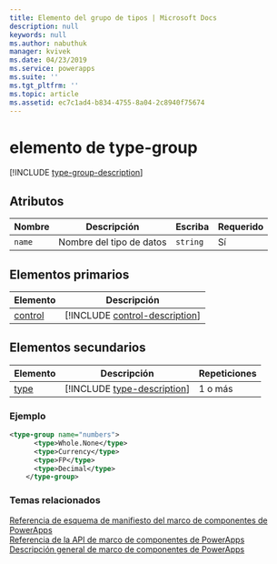 ```yaml
---
title: Elemento del grupo de tipos | Microsoft Docs
description: null
keywords: null
ms.author: nabuthuk
manager: kvivek
ms.date: 04/23/2019
ms.service: powerapps
ms.suite: ''
ms.tgt_pltfrm: ''
ms.topic: article
ms.assetid: ec7c1ad4-b834-4755-8a04-2c8940f75674
---
```


# <a name="type-group-element"></a>elemento de type-group

[!INCLUDE [type-group-description](includes/type-group-description.md)]

## <a name="attributes"></a>Atributos

|Nombre|Descripción|Escriba|Requerido|
|--|--|--|--|
|`name`|Nombre del tipo de datos|`string`|Sí|

## <a name="parent-elements"></a>Elementos primarios

|Elemento|Descripción|
|--|--|
|[control](control.md)|[!INCLUDE [control-description](includes/control-description.md)]|


## <a name="child-elements"></a>Elementos secundarios

|Elemento|Descripción|Repeticiones|
|--|--|--|
|[type](type.md)|[!INCLUDE [type-description](includes/type-description.md)]|1 o más|

### <a name="example"></a>Ejemplo

```XML
<type-group name="numbers">
      <type>Whole.None</type>
      <type>Currency</type>
      <type>FP</type>
      <type>Decimal</type>
    </type-group>
```

### <a name="related-topics"></a>Temas relacionados

[Referencia de esquema de manifiesto del marco de componentes de PowerApps](index.md)<br/>
[Referencia de la API de marco de componentes de PowerApps](../reference/index.md)<br/>
[Descripción general de marco de componentes de PowerApps](../overview.md)